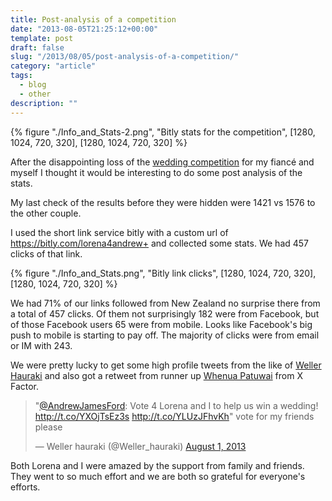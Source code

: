 ```yaml
---
title: Post-analysis of a competition
date: "2013-08-05T21:25:12+00:00"
template: post
draft: false
slug: "/2013/08/05/post-analysis-of-a-competition/"
category: "article"
tags:
  - blog
  - other
description: ""
---
```


{% figure "./Info_and_Stats-2.png", "Bitly stats for the competition", [1280, 1024, 720, 320], [1280, 1024, 720, 320] %}

After the disappointing loss of the <a href="http://www.andrewford.co.nz/help-me-win-a-wedding/" title="Help me win a mid-air wedding!">wedding competition</a> for my fiancé and myself I thought it would be interesting to do some post analysis of the stats.

My last check of the results before they were hidden were 1421 vs 1576 to the other couple.

I used the short link service bitly with a custom url of <a href="https://bitly.com/lorena4andrew+" title="Bitly short link info and stats">https://bitly.com/lorena4andrew+</a> and collected some stats. We had 457 clicks of that link.

{% figure "./Info_and_Stats.png", "Bitly link clicks", [1280, 1024, 720, 320], [1280, 1024, 720, 320] %}

We had 71% of our links followed from New Zealand no surprise there from a total of 457 clicks. Of them not surprisingly 182 were from Facebook, but of those Facebook users 65 were from mobile. Looks like Facebook's big push to mobile is starting to pay off. The majority of clicks were from email or IM with 243.

We were pretty lucky to get some high profile tweets from the like of <a href="http://en.wikipedia.org/wiki/Weller_Hauraki" title="Weller Hauraki on Wikipedia">Weller Hauraki</a> and also got a retweet from runner up <a href="https://twitter.com/WPatuwai" title="Whenua Patuwai on Twitter">Whenua Patuwai</a> from X Factor.

<blockquote class="twitter-tweet"><p>&quot;<a href="https://twitter.com/AndrewJamesFord">@AndrewJamesFord</a>: Vote 4 Lorena and I to help us win a wedding! <a href="http://t.co/YXOjTsEz3s">http://t.co/YXOjTsEz3s</a> <a href="http://t.co/YLUzJFhvKh">http://t.co/YLUzJFhvKh</a>&quot; vote for my friends please</p>&mdash; Weller hauraki (@Weller_hauraki) <a href="https://twitter.com/Weller_hauraki/statuses/362841581935534082">August 1, 2013</a></blockquote>
<script async src="//platform.twitter.com/widgets.js" charset="utf-8"></script>

Both Lorena and I were amazed by the support from family and friends. They went to so much effort and we are both so grateful for everyone's efforts.
